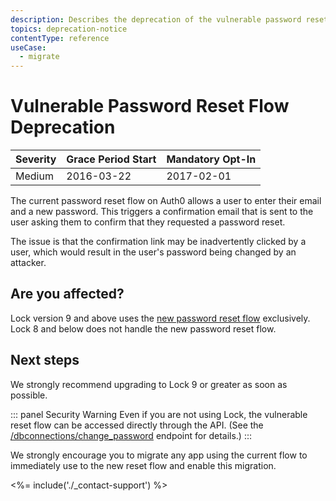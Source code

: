 ```yaml
---
description: Describes the deprecation of the vulnerable password reset flow.
topics: deprecation-notice
contentType: reference
useCase:
  - migrate
---
```


# Vulnerable Password Reset Flow Deprecation

| Severity | Grace Period Start | Mandatory Opt-In|
| --- | --- | --- |
| Medium | 2016-03-22 |  2017-02-01 |

The current password reset flow on Auth0 allows a user to enter their email and a new password. This triggers a confirmation email that is sent to the user asking them to confirm that they requested a password reset.

The issue is that the confirmation link may be inadvertently clicked by a user, which would result in the user's password being changed by an attacker.

## Are you affected?

Lock version 9 and above uses the [new password reset flow](/connections/database/password-change) exclusively. Lock 8 and below does not handle the new password reset flow. 

## Next steps

We strongly recommend upgrading to Lock 9 or greater as soon as possible.

::: panel Security Warning
Even if you are not using Lock, the vulnerable reset flow can be accessed directly through the API. (See the [/dbconnections/change_password](/api/authentication/reference#change-password) endpoint for details.) 
:::

We strongly encourage you to migrate any app using the current flow to immediately use to the new reset flow and enable this migration.

<%= include('./_contact-support') %>
